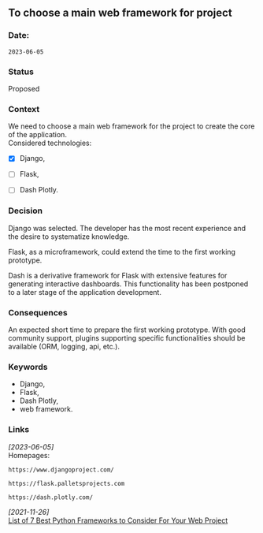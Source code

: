 ## To choose a main web framework for project


### Date: 
`2023-06-05`


### Status  
Proposed


### Context  
We need to choose a main web framework for the project to create the core of the application.\
Considered technologies:
- [x] Django, 
- [ ] Flask,
- [ ] Dash Plotly.


### Decision  
Django was selected. The developer has the most recent experience and the desire to systematize knowledge.

Flask, as a microframework, could extend the time to the first working prototype.

Dash is a derivative framework for Flask with extensive features for generating interactive dashboards. 
This functionality has been postponed to a later stage of the application development.


### Consequences  
An expected short time to prepare the first working prototype.
With good community support, plugins supporting specific functionalities should be available (ORM, logging, api, etc.).


### Keywords
-   Django,
-   Flask, 
-   Dash Plotly,
-   web framework.


### Links
*[2023-06-05]*\
Homepages:

	https://www.djangoproject.com/

    https://flask.palletsprojects.com

    https://dash.plotly.com/

*[2021-11-26]*\
[List of 7 Best Python Frameworks to Consider For Your Web Project](https://www.monocubed.com/blog/top-python-frameworks/)
